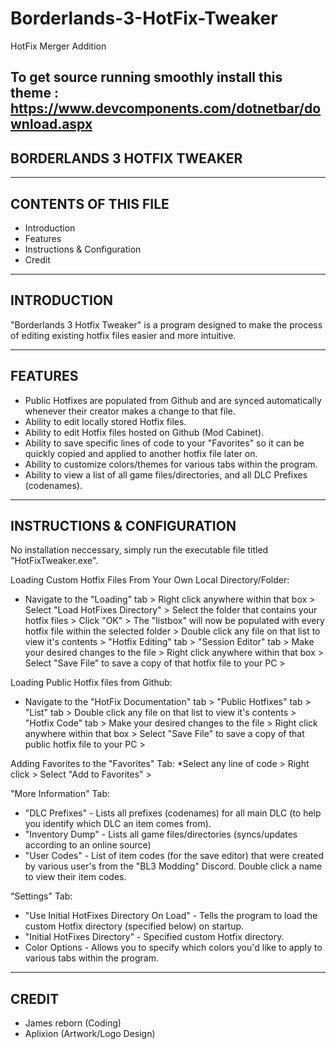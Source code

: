 # Borderlands-3-HotFix-Tweaker
HotFix Merger Addition

To get source running smoothly install this theme : https://www.devcomponents.com/dotnetbar/download.aspx
----------------------------
BORDERLANDS 3 HOTFIX TWEAKER
----------------------------


---------------------
CONTENTS OF THIS FILE
---------------------

 * Introduction
 * Features
 * Instructions & Configuration
 * Credit


------------
INTRODUCTION
------------

 "Borderlands 3 Hotfix Tweaker" is a program designed to make the process of editing existing hotfix files easier and more intuitive.


------------
FEATURES
------------

 * Public Hotfixes are populated from Github and are synced automatically whenever their creator makes a change to that file.
 * Ability to edit locally stored Hotfix files.
 * Ability to edit Hotfix files hosted on Github (Mod Cabinet).
 * Ability to save specific lines of code to your "Favorites" so it can be quickly copied and applied to another hotfix file later on.
 * Ability to customize colors/themes for various tabs within the program.
 * Ability to view a list of all game files/directories, and all DLC Prefixes (codenames).
 

-------------
INSTRUCTIONS & CONFIGURATION
-------------
 
No installation neccessary, simply run the executable file titled "HotFixTweaker.exe".

Loading Custom Hotfix Files From Your Own Local Directory/Folder:
 * Navigate to the "Loading" tab > Right click anywhere within that box > Select "Load HotFixes Directory" > Select the folder that contains your hotfix files > Click "OK" > The "listbox" will now be populated with every hotfix file within the selected folder > Double click any file on that list to view it's contents > "Hotfix Editing" tab > "Session Editor" tab > Make your desired changes to the file > Right click anywhere within that box > Select "Save File" to save a copy of that hotfix file to your PC > 
 
Loading Public Hotfix files from Github:
 * Navigate to the "HotFix Documentation" tab > "Public Hotfixes" tab > "List" tab > Double click any file on that list to view it's contents > "Hotfix Code" tab > Make your desired changes to the file > Right click anywhere within that box > Select "Save File" to save a copy of that public hotfix file to your PC >

Adding Favorites to the "Favorites" Tab:
 *Select any line of code > Right click > Select "Add to Favorites" >

"More Information" Tab:
 * "DLC Prefixes" - Lists all prefixes (codenames) for all main DLC (to help you identify which DLC an item comes from).
 * "Inventory Dump" - Lists all game files/directories (syncs/updates according to an online source)
 * "User Codes" - List of item codes (for the save editor) that were created by various user's from the "BL3 Modding" Discord. Double click a name to view their item codes.

"Settings" Tab:
 * "Use Initial HotFixes Directory On Load" - Tells the program to load the custom Hotfix directory (specified below) on startup.
 * "Initial HotFixes Directory" - Specified custom Hotfix directory.
 * Color Options - Allows you to specify which colors you'd like to apply to various tabs within the program.
 
 
-----------
CREDIT
-----------

 * James reborn (Coding)
 * Aplixion (Artwork/Logo Design)

